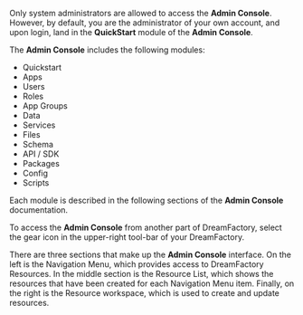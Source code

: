 <p>Only system administrators are allowed to access the <b>Admin Console</b>. However, by default, you are the administrator of your own account, and upon login, land in the <b>QuickStart</b> module of the <b>Admin Console</b>.</p>

<p>The <b>Admin Console</b> includes the following modules:</p>
<ul>
<li>Quickstart</li>
<li>Apps</li>
<li>Users</li>
<li>Roles</li>
<li>App Groups</li>
<li>Data</li>
<li>Services</li>
<li>Files</li>
<li>Schema</li>
<li>API / SDK</li>
<li>Packages</li>
<li>Config</li>
<li>Scripts</li>
</ul>

<p>Each module is described in the following sections of the <b>Admin Console</b> documentation.</p>

<p>To access the <b>Admin Console</b> from another part of DreamFactory, select the gear icon in the upper-right tool-bar of your DreamFactory.</p>

<p>There are three sections that make up the <b>Admin Console</b> interface. On the left is the Navigation Menu, which provides access to DreamFactory Resources. In the middle section is the Resource List, which shows the resources that have been created for each Navigation Menu item. Finally, on the right is the Resource workspace, which is used to create and update resources.</p>
